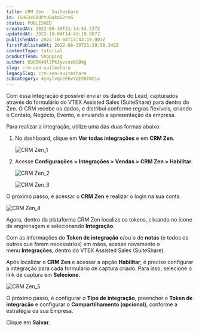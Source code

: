 ```yaml
---
title: CRM Zen - Suiteshare
id: I6HG3x6kUPtUBqkaD2cvG
status: PUBLISHED
createdAt: 2022-08-30T21:14:54.737Z
updatedAt: 2022-10-04T14:43:19.907Z
publishedAt: 2022-10-04T14:43:19.907Z
firstPublishedAt: 2022-08-30T21:29:58.342Z
contentType: tutorial
productTeam: Shopping
author: 6DODK49lJPk3yvcoe6GB6g
slug: crm-zen-suiteshare
legacySlug: crm-zen-suiteshare
subcategory: 4y4ylvqceE6vVqEF8IWZix
---
```


Com essa integração é possível enviar os dados do Lead, capturados através do formulário do VTEX Assisted Sales (SuiteShare) para dentro do Zen. O CRM recebe os dados, e distribui conforme regras flexíveis, criando o Contato, Negócio, Evento, e enviando a apresentação da empresa.

Para realizar a integração, utilize uma das duas formas abaixo:

1. No dashboard, clique em **Ver todas integrações** e em **CRM Zen**.

   ![CRM Zen_1](//images.ctfassets.net/alneenqid6w5/6E4NMmioOrA8OupyVt9t8R/997fa4ac57496b21bbad96c2476b4b84/CRM_Zen_1.png)

2. Acesse **Configurações > Integrações > Vendas > CRM Zen > Habilitar**.

   ![CRM Zen_2](//images.ctfassets.net/alneenqid6w5/5Q1v1x7pR9DaaavNtDLIkh/017737adacef1737787ce533f3898f20/CRM_Zen_2.png)

   ![CRM Zen_3](//images.ctfassets.net/alneenqid6w5/5r5pR9IWVJ38GAoO7q7YeR/d03a734f6b33423349984d6b762995a7/CRM_Zen_3.png)

O próximo passo, é acessar o **CRM Zen** e realizar o login na sua conta.

![CRM Zen_4](//images.ctfassets.net/alneenqid6w5/zyC2JfLz9tZQfbqbkosuy/13fd076b9182d8236f5a314e4ec617dd/CRM_Zen_4.png)

Agora, dentro da plataforma CRM Zen localize os tokens, clicando no ícone de engrenagem e selecionando **Integração**.

Com as informações do **Token de integração** e/ou o de **notas** (e todos os outros que forem necessários) em mãos, acesse novamente o menu **Integrações**, dentro do VTEX Assisted Sales (SuiteShare).

Após localizar o **CRM Zen** e acessar a opção **Habilitar**, é preciso configurar a integração para cada formulário de captura criado. Para isso, selecione o link de captura em **Selecione**.

![CRM Zen_5](//images.ctfassets.net/alneenqid6w5/4XA4qcTFMx1SzII6oqyTB7/2638f1e3b4e8903dd0fabe6bd0f3e932/CRM_Zen_5.png)

O próximo passo, é configurar o **Tipo de integração**, preencher o **Token de integração** e configurar o **Compartilhamento (opcional)**, conforme a estratégia da sua Empresa.

Clique em **Salvar**.
